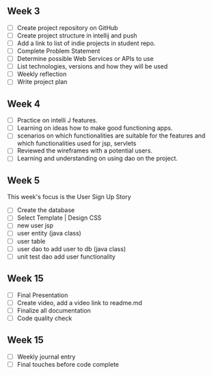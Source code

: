 
## Week 3

-[ ] Create project repository on GitHub
- [ ] Create project structure in intellij and push
- [ ] Add a link to list of indie projects in student repo.
- [ ] Complete Problem Statement
- [ ] Determine possible Web Services or APIs to use
- [ ] List technologies, versions and how they will be used
- [ ] Weekly reflection
- [ ] Write project plan

## Week 4
- [ ] Practice on intelli J features.
- [ ] Learning on ideas how to make good functioning apps.
- [ ] scenarios on which functionalities are suitable for the features and which functionalities used for jsp, servlets
- [ ] Reviewed the wireframes with a potential users.
- [ ] Learning and understanding on using dao on the project.

## Week 5

This week's focus is the User Sign Up Story
- [ ] Create the database
- [ ] Select Template | Design CSS
- [ ] new user jsp
- [ ] user entity (java class)
- [ ] user table
- [ ] user dao to add user to db (java class)
- [ ] unit test dao add user functionality

## Week 15

- [ ] Final Presentation
- [ ] Create video, add a video link to readme.md
- [ ] Finalize all documentation
- [ ] Code quality check

## Week 15
- [ ] Weekly journal entry
- [ ] Final touches before code complete